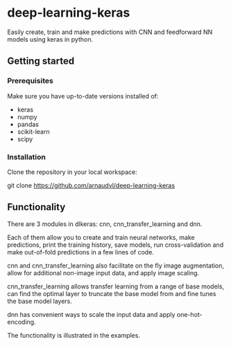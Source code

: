 # deep-learning-keras
Easily create, train and make predictions with CNN and feedforward NN models using keras in python.

## Getting started

### Prerequisites

Make sure you have up-to-date versions installed of:

  - keras
  - numpy
  - pandas
  - scikit-learn
  - scipy

### Installation

Clone the repository in your local workspace:

git clone https://github.com/arnaudvl/deep-learning-keras

## Functionality

There are 3 modules in dlkeras: cnn, cnn_transfer_learning and dnn.

Each of them allow you to create and train neural networks, make predictions,
print the training history, save models, run cross-validation and make out-of-fold predictions in a few lines of code.

cnn and cnn_transfer_learning also facilitate on the fly image augmentation, allow for additional non-image input data, and apply image scaling.

cnn_transfer_learning allows transfer learning from a range of base models, can find the optimal layer to truncate the base model from and fine tunes the base model layers.

dnn has convenient ways to scale the input data and apply one-hot-encoding.

The functionality is illustrated in the examples.
